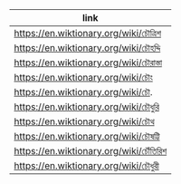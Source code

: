 |link|
|----|
|https://en.wiktionary.org/wiki/চৌত্রিশ|
|https://en.wiktionary.org/wiki/চৌহদ্দি|
|https://en.wiktionary.org/wiki/চৌরাস্তা|
|https://en.wiktionary.org/wiki/চৌং|
|https://en.wiktionary.org/wiki/চৌ.|
|https://en.wiktionary.org/wiki/চৌধুরি|
|https://en.wiktionary.org/wiki/চৌথ|
|https://en.wiktionary.org/wiki/চৌষট্টি|
|https://en.wiktionary.org/wiki/চৌঁতিরিশ|
|https://en.wiktionary.org/wiki/চৌধুরী|
